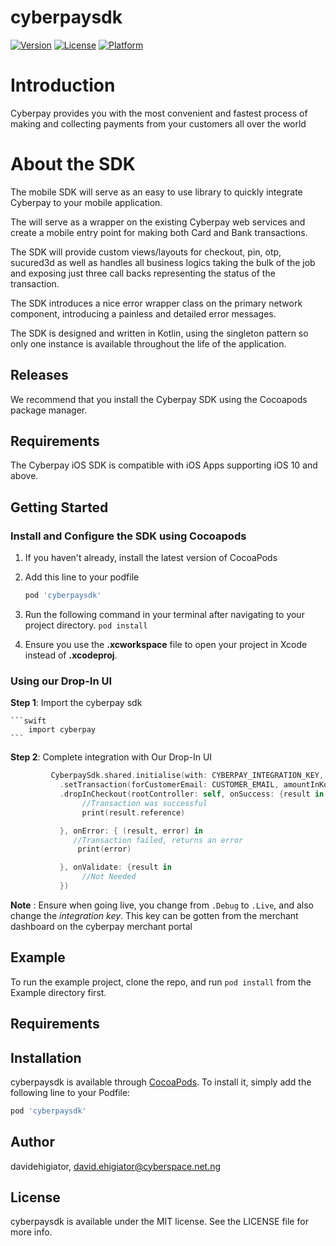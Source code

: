 # cyberpaysdk


[![Version](https://img.shields.io/cocoapods/v/cyberpaysdk.svg?style=flat)](https://cocoapods.org/pods/cyberpaysdk)
[![License](https://img.shields.io/cocoapods/l/cyberpaysdk.svg?style=flat)](https://cocoapods.org/pods/cyberpaysdk)
[![Platform](https://img.shields.io/cocoapods/p/cyberpaysdk.svg?style=flat)](https://cocoapods.org/pods/cyberpaysdk)

# Introduction

Cyberpay provides you with the most convenient and fastest process of making and collecting payments from your customers all over the world

# About the SDK

The mobile SDK will serve as an easy to use library to quickly integrate Cyberpay to your mobile application.

The will serve as a wrapper on the existing Cyberpay web services and create a mobile entry point for making both Card and Bank transactions.

The SDK will provide custom views/layouts for checkout, pin, otp, sucured3d as well as handles all business logics taking the bulk of the job and exposing just three call backs representing the status of the transaction.

The SDK introduces a nice error wrapper class on the primary network component, introducing a painless and detailed error messages.

The SDK is designed and written in Kotlin, using the singleton pattern so only one instance is available throughout the life of the application.

## Releases

We recommend that you install the Cyberpay SDK using the Cocoapods package manager.

## Requirements

The Cyberpay iOS SDK is compatible with iOS Apps supporting iOS 10 and above.

## Getting Started

### Install and Configure the SDK using Cocoapods

1. If you haven't already, install the latest version of CocoaPods

2. Add this line to your podfile
   ```ruby
   pod 'cyberpaysdk'
   ```

3. Run the following command in your terminal after navigating to your project directory.
   `pod install`

4. Ensure you use the **.xcworkspace** file to open your project in Xcode instead of **.xcodeproj**.

### Using our Drop-In UI

**Step 1**: Import the cyberpay sdk

    ```swift
        import cyberpay
    ```

**Step 2**: Complete integration with Our Drop-In UI

```swift
         CyberpaySdk.shared.initialise(with: CYBERPAY_INTEGRATION_KEY, mode: .Debug)
           .setTransaction(forCustomerEmail: CUSTOMER_EMAIL, amountInKobo: CUSTOMER_AMOUNT_IN_KOBO)
           .dropInCheckout(rootController: self, onSuccess: {result in
                //Transaction was successful
                print(result.reference)

           }, onError: { (result, error) in
              //Transaction failed, returns an error
               print(error)

           }, onValidate: {result in
                //Not Needed
           })
```

**Note** : Ensure when going live, you change from `.Debug` to `.Live`, and also change the _integration key_. This key can be gotten from the merchant dashboard on the cyberpay merchant portal

## Example

To run the example project, clone the repo, and run `pod install` from the Example directory first.

## Requirements

## Installation

cyberpaysdk is available through [CocoaPods](https://cocoapods.org). To install
it, simply add the following line to your Podfile:

```ruby
pod 'cyberpaysdk'
```



## Author

davidehigiator, david.ehigiator@cyberspace.net.ng

## License

cyberpaysdk is available under the MIT license. See the LICENSE file for more info.
